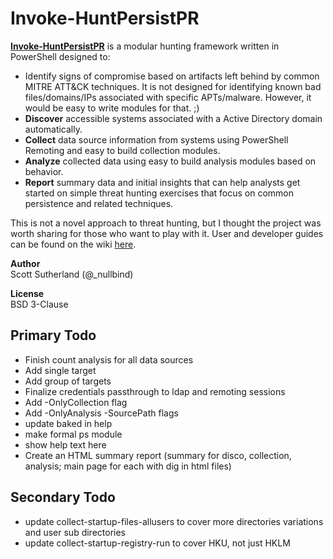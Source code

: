 # Invoke-HuntPersistPR
<a href="https://github.com/NetSPI/Invoke-HuntPersistPR/wiki"><strong>Invoke-HuntPersistPR</strong></a> is a modular hunting framework written in PowerShell designed to: 
*  Identify signs of compromise based on artifacts left behind by common MITRE ATT&CK techniques.  It is not designed for identifying known bad files/domains/IPs associated with specific APTs/malware. However, it would be easy to write modules for that. ;)
* <strong>Discover</strong> accessible systems associated with a Active Directory domain automatically.
* <strong>Collect</strong> data source information from systems using PowerShell Remoting and easy to build collection modules.
* <strong>Analyze</strong> collected data using easy to build analysis modules based on behavior.
* <strong>Report</strong> summary data and initial insights that can help analysts get started on simple threat hunting exercises that focus on common persistence and related techniques.

This is not a novel approach to threat hunting, but I thought the project was worth sharing for those who want to play with it. User and developer guides can be found on the wiki  <a href="https://github.com/NetSPI/Invoke-HuntPersistPR/wiki">here</a>.<Br>

<strong>Author</strong><Br>
Scott Sutherland (@_nullbind) <Br>

<strong>License</strong><Br>
BSD 3-Clause

Primary Todo
--
* Finish count analysis for all data sources
* Add single target
* Add group of targets
* Finalize credentials passthrough to ldap and remoting sessions
* Add -OnlyCollection flag
* Add -OnlyAnalysis -SourcePath flags
* update baked in help
* make formal ps module 
* show help text here  
* Create an HTML summary report (summary for disco, collection, analysis; main page for each with dig in html files)
  
 Secondary Todo
 --
* update collect-startup-files-allusers to cover more directories variations and user sub directories
* update collect-startup-registry-run to cover HKU, not just HKLM





